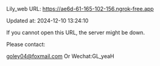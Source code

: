 Lily_web URL: https://ae6d-61-165-102-156.ngrok-free.app

Updated at: 2024-12-10 13:24:10

If you cannot open this URL, the server might be down.

Please contact: 

goley04@foxmail.com Or Wechat:GL_yeaH